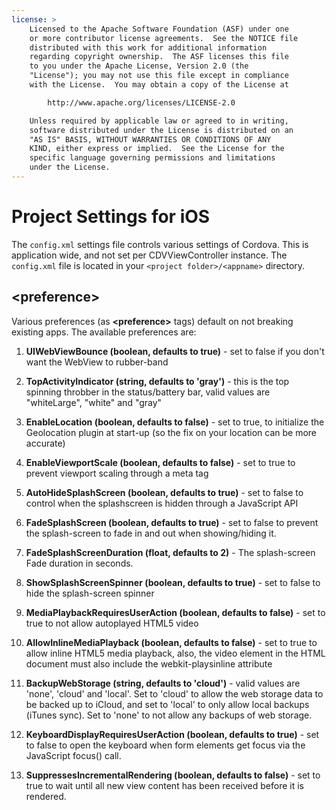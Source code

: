 ```yaml
---
license: >
    Licensed to the Apache Software Foundation (ASF) under one
    or more contributor license agreements.  See the NOTICE file
    distributed with this work for additional information
    regarding copyright ownership.  The ASF licenses this file
    to you under the Apache License, Version 2.0 (the
    "License"); you may not use this file except in compliance
    with the License.  You may obtain a copy of the License at

        http://www.apache.org/licenses/LICENSE-2.0

    Unless required by applicable law or agreed to in writing,
    software distributed under the License is distributed on an
    "AS IS" BASIS, WITHOUT WARRANTIES OR CONDITIONS OF ANY
    KIND, either express or implied.  See the License for the
    specific language governing permissions and limitations
    under the License.
---
```


Project Settings for iOS
========================

The `config.xml` settings file controls various settings of Cordova. This is application wide, and not set per CDVViewController instance.
The `config.xml` file is located in your `<project folder>/<appname>` directory.

## &lt;preference&gt;

Various preferences (as **&lt;preference&gt;** tags) default on not breaking existing apps. The available preferences are:

1. **UIWebViewBounce (boolean, defaults to true)** - set to false if you don't want the WebView to rubber-band

2. **TopActivityIndicator (string, defaults to 'gray')** - this is the top spinning throbber in the status/battery bar, valid values are "whiteLarge", "white" and "gray"

3. **EnableLocation (boolean, defaults to false)** - set to true, to initialize the Geolocation plugin at start-up (so the fix on your location can be more accurate)

4. **EnableViewportScale (boolean, defaults to false)** - set to true to prevent viewport scaling through a meta tag

5. **AutoHideSplashScreen (boolean, defaults to true)** - set to false to control when the splashscreen is hidden through a JavaScript API

6. **FadeSplashScreen (boolean, defaults to true)** - set to false to prevent the splash-screen to fade in and out when showing/hiding it.

7. **FadeSplashScreenDuration (float, defaults to 2)** - The splash-screen Fade duration in seconds.

8. **ShowSplashScreenSpinner (boolean, defaults to true)** - set to false to hide the splash-screen spinner

9. **MediaPlaybackRequiresUserAction (boolean, defaults to false)** - set to true to not allow autoplayed HTML5 video

10. **AllowInlineMediaPlayback (boolean, defaults to false)** - set to true to allow inline HTML5 media playback, also, the video element in the HTML document must also include the webkit-playsinline attribute

11. **BackupWebStorage (string, defaults to 'cloud')** - valid values are 'none', 'cloud' and 'local'. Set to 'cloud' to allow the web storage data to be backed up to iCloud, and set to 'local' to only allow local backups (iTunes sync). Set to 'none' to not allow any backups of web storage.

12. **KeyboardDisplayRequiresUserAction (boolean, defaults to true)** - set to false to open the keyboard when form elements get focus via the JavaScript focus() call.

13. **SuppressesIncrementalRendering (boolean, defaults to false)** - set to true to wait until all new view content has been received before it is rendered.

